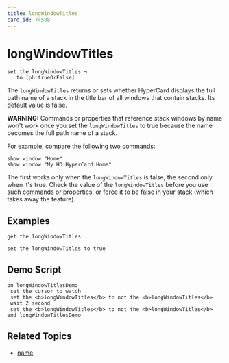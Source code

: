 ```yaml
---
title: longWindowTitles
card_id: 74508
---
```


# longWindowTitles

```
set the longWindowTitles ¬
   to [ph:trueOrFalse]
```

The `longWindowTitles` returns or sets whether HyperCard displays the full path name of a stack in the title bar of all windows that contain stacks. Its default value is false.

<b>WARNING:</b> Commands or properties that reference stack windows by name won't work once you set the `longWindowTitles` to true because the name becomes the full path name of a stack.

For example, compare the following two commands:

```
show window "Home"
show window "My HD:HyperCard:Home"
```

The first works only when the `longWindowTitles` is false, the second only when it's true. Check the value of the `longWindowTitles` before you use such commands or properties, or force it to be false in your stack (which takes away the feature).

## Examples

```
get the longWindowTitles

set the longWindowTitles to true
```

## Demo Script

```
on longWindowTitlesDemo
 set the cursor to watch
 set the <b>longWindowTitles</b> to not the <b>longWindowTitles</b>
 wait 2 second
 set the <b>longWindowTitles</b> to not the <b>longWindowTitles</b>
end longWindowTitlesDemo
```

## Related Topics

* [name](/HyperTalkReference/properties/name)
